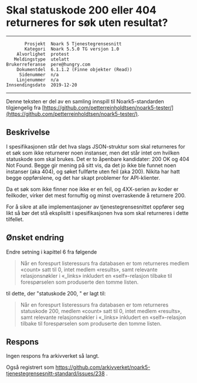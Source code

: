 Skal statuskode 200 eller 404 returneres for søk uten resultat?
===============================================================

 ------------------  ---------------------------------
           Prosjekt  Noark 5 Tjenestegrensesnitt
           Kategori  Noark 5.5.0 TG versjon 1.0
        Alvorlighet  protest
       Meldingstype  utelatt
    Brukerreferanse  pere@hungry.com
        Dokumentdel  6.1.1.2 (Finne objekter (Read))
         Sidenummer  n/a
        Linjenummer  n/a
    Innsendingsdato  2019-12-20
 ------------------  ---------------------------------

Denne teksten er del av en samling innspill til Noark5-standarden
tilgjengelig fra
[https://github.com/petterreinholdtsen/noark5-tester/](https://github.com/petterreinholdtsen/noark5-tester/).

Beskrivelse
-----------

I spesifikasjonen står det hva slags JSON-struktur som skal returneres
for et søk som ikke returnerer noen instanser, men det står intet om
hvilken statuskode som skal brukes.  Det er to åpenbare kandidater:
200 OK og 404 Not Found.  Begge gir mening på sitt vis, da det jo ikke
ble funnet noen instanser (aka 404), og søket fullførte uten feil (aka
200).  Nikita har hatt begge oppførslene, og det har skapt problemer
for API-klienter.

Da et søk som ikke finner noe ikke er en feil, og 4XX-serien av koder
er feilkoder, virker det mest fornuftig og minst overraskende å
returnere 200.

For å sikre at alle implementasjoner av tjenestegrensesnittet oppfører
seg likt så bør det stå eksplisitt i spesifikasjonen hva som skal
returneres i dette tilfellet.

Ønsket endring
--------------

Endre setning i kapittel 6 fra følgende

> Når en forespurt listeressurs fra databasen er tom returneres medlem
> «count» satt til 0, intet medlem «results», samt relevante
> relasjonsnøkler i «_links» inkludert en «self»-relasjon tilbake til
> forespørselen som produserte den tomme listen.

til dette, der "statuskode 200, " er lagt til:

> Når en forespurt listeressurs fra databasen er tom returneres
> statuskode 200, medlem «count» satt til 0, intet medlem «results»,
> samt relevante relasjonsnøkler i «_links» inkludert en «self»-relasjon
> tilbake til forespørselen som produserte den tomme listen.

Respons
-------

Ingen respons fra arkivverket så langt.

Også registrert som
https://github.com/arkivverket/noark5-tjenestegrensesnitt-standard/issues/238 .
